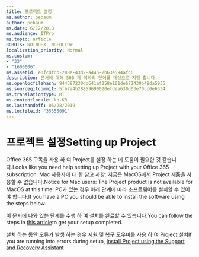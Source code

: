 ```yaml
---
title: 프로젝트 설정
ms.author: pebaum
author: pebaum
ms.date: 6/12/2018
ms.audience: ITPro
ms.topic: article
ROBOTS: NOINDEX, NOFOLLOW
localization_priority: Normal
ms.custom:
- "33"
- "1600006"
ms.assetid: e0fcdfdb-288e-43d2-a445-7b63e594afc6
description: 문서에 대해 500 개 이하의 단어를 대상으로 지정 합니다.
ms.openlocfilehash: 944387230dc641af258e101de672430b49da5935
ms.sourcegitcommit: 5fb7a4b28859690020efdea630d03e70cc0e6334
ms.translationtype: MT
ms.contentlocale: ko-KR
ms.lasthandoff: 06/28/2019
ms.locfileid: "35355091"
---
```

# <a name="setting-up-project"></a><span data-ttu-id="31aab-103">프로젝트 설정</span><span class="sxs-lookup"><span data-stu-id="31aab-103">Setting up Project</span></span>

<span data-ttu-id="31aab-104">Office 365 구독을 사용 하 여 Project를 설정 하는 데 도움이 필요한 것 같습니다.</span><span class="sxs-lookup"><span data-stu-id="31aab-104">Looks like you need help setting up Project with your Office 365 subscription.</span></span>
<span data-ttu-id="31aab-105">Mac 사용자에 대 한 참고 사항: 지금은 MacOS에서 Project 제품을 사용할 수 없습니다.</span><span class="sxs-lookup"><span data-stu-id="31aab-105">Notice for Mac users: The Project product is not available for MacOS at this time.</span></span> <span data-ttu-id="31aab-106">PC가 있는 경우 아래 단계에 따라 소프트웨어를 설치할 수 있어야 합니다.</span><span class="sxs-lookup"><span data-stu-id="31aab-106">If you have a PC you should be able to install the software using the steps below.</span></span>
  
<span data-ttu-id="31aab-107">[이 문서](https://support.office.com/article/7059249b-d9fe-4d61-ab96-5c5bf435f281.aspx)에 나와 있는 단계를 수행 하 여 설치를 완료할 수 있습니다.</span><span class="sxs-lookup"><span data-stu-id="31aab-107">You can follow the steps in [this article](https://support.office.com/article/7059249b-d9fe-4d61-ab96-5c5bf435f281.aspx)to get your setup completed.</span></span>
  
<span data-ttu-id="31aab-108">설치 하는 동안 오류가 발생 하는 경우 [지원 및 복구 도우미를 사용 하 여 Project 설치](https://aka.ms/SaRA-ProjectSetupScenario)</span><span class="sxs-lookup"><span data-stu-id="31aab-108">If you are running into errors during setup, [Install Project using the Support and Recovery Assistant](https://aka.ms/SaRA-ProjectSetupScenario)</span></span>
